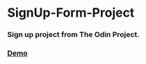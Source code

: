 # SignUp-Form-Project

### Sign up project from The Odin Project.

### [Demo](https://stefanpython.github.io/SignUp-Form-Project/)